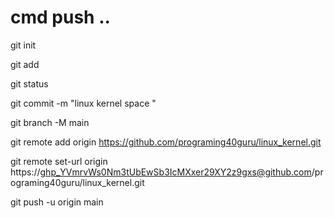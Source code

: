 # cmd push ..
git init

git add

git status

git commit -m "linux kernel space "

git branch -M main

git remote add origin https://github.com/programing40guru/linux_kernel.git

git remote set-url origin https://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@github.com/programing40guru/linux_kernel.git

git push -u origin main
